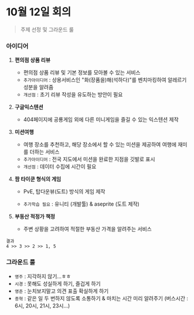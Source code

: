 # 10월 12일 회의

> 주제 선정 및 그라운드 룰 

### 아이디어

1. __편의점 상품 리뷰__

   - 편의점 상품 리뷰 및 기본 정보를 모아볼 수 있는 서비스
   - `추가아이디어` : 상용서비스인 "화(장품을)해(석하다)"를 벤치마킹하여 알레르기 성분을 알려줌
   - `개선점` : 초기 리뷰 작성을 유도하는 방안이 필요

2. __구글익스텐션__

   - 404페이지에 공룡게임 외에 다른 미니게임을 즐길 수 있는 익스텐션 제작

3. __미션여행__

   - 여행 장소를 추천하고, 해당 장소에서 할 수 있는 미션을 제공하여 여행에 재미를 더하는 서비스
   - `추가아이디어` : 전국 지도에서 미션을 완료한 지점을 깃발로 표시
   - `개선점` : 데이터 수집에 시간이 필요

4. __팜 타이쿤 형식의 게임__

   - PvE, 탑다운뷰(도트) 방식의 게임 제작

   - `추가학습 필요` : 유니티 (개발툴) & aseprite (도트 제작)

5. __부동산 적정가 책정__

   - 주변 상황을 고려하여 적절한 부동산 가격을 알려주는 서비스

```
결과 
4 >> 3 >> 2 >> 1, 5
```



### 그라운드 룰

- `영주` : 지각하지 않기...ㅎㅎ
- `시경` : 못해도 성실하게 하기, 즐겁게 하기
- `영준` : 눈치보지말고 의견 표출 확실하게 하기
- `종혁` : 같은 일 두 번하지 않도록 소통하기 & 마치는 시간 미리 알려주기 (버스시간 : 6시, 20시, 21시, 23시...)